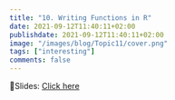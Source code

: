 ```yaml
---
title: "10. Writing Functions in R"
date: 2021-09-12T11:40:11+02:00
publishdate: 2021-09-12T11:40:11+02:00
image: "/images/blog/Topic11/cover.png"
tags: ["interesting"]
comments: false
---
```


👷Slides: [Click here](/slides/11functions/functions.html)
